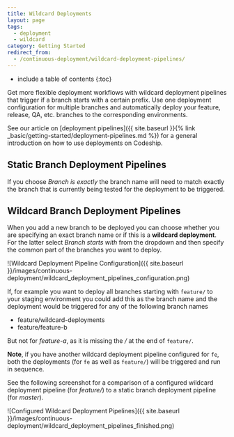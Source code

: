 ```yaml
---
title: Wildcard Deployments
layout: page
tags:
  - deployment
  - wildcard
category: Getting Started
redirect_from:
  - /continuous-deployment/wildcard-deployment-pipelines/
---
```


* include a table of contents
{:toc}

Get more flexible deployment workflows with wildcard deployment pipelines that trigger if a branch starts with a certain prefix. Use one deployment configuration for multiple branches and automatically deploy your feature, release, QA, etc. branches to the corresponding environments.

See our article on [deployment pipelines]({{ site.baseurl }}{% link _basic/getting-started/deployment-pipelines.md %}) for a general introduction on how to use deployments on Codeship.

## Static Branch Deployment Pipelines

If you choose _Branch is exactly_ the branch name will need to match exactly the branch that is currently being tested for the deployment to be triggered.

## Wildcard Branch Deployment Pipelines

When you add a new branch to be deployed you can choose whether you are specifying an exact branch name or if this is a **wildcard deployment**. For the latter select _Branch starts with_ from the dropdown and then specify the common part of the branches you want to deploy.

![Wildcard Deployment Pipeline Configuration]({{ site.baseurl }}/images/continuous-deployment/wildcard_deployment_pipelines_configuration.png)

If, for example you want to deploy all branches starting with `feature/` to your staging environment you could add this as the branch name and the deployment would be triggered for any of the following branch names

* feature/wildcard-deployments
* feature/feature-b

But not for _feature-a_, as it is missing the _/_ at the end of `feature/`.

**Note**, if you have another wildcard deployment pipeline configured for `fe`, both the deployments (for `fe` as well as  `feature/`) will be triggered and run in sequence.

See the following screenshot for a comparison of a configured wildcard deployment pipeline (for _feature/_) to a static branch deployment pipeline (for _master_).

![Configured Wildcard Deployment Pipelines]({{ site.baseurl }}/images/continuous-deployment/wildcard_deployment_pipelines_finished.png)
